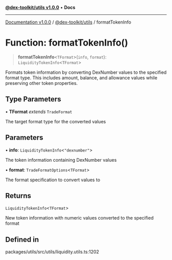 [**@dex-toolkit/utils v1.0.0**](../README.md) • **Docs**

***

[Documentation v1.0.0](../../../packages.md) / [@dex-toolkit/utils](../README.md) / formatTokenInfo

# Function: formatTokenInfo()

> **formatTokenInfo**\<`TFormat`\>(`info`, `format`): `LiquidityTokenInfo`\<`TFormat`\>

Formats token information by converting DexNumber values to the specified format type.
This includes amount, balance, and allowance values while preserving other token properties.

## Type Parameters

• **TFormat** *extends* `TradeFormat`

The target format type for the converted values

## Parameters

• **info**: `LiquidityTokenInfo`\<`"dexnumber"`\>

The token information containing DexNumber values

• **format**: `TradeFormatOptions`\<`TFormat`\>

The format specification to convert values to

## Returns

`LiquidityTokenInfo`\<`TFormat`\>

New token information with numeric values converted to the specified format

## Defined in

packages/utils/src/utils/liquidity.utils.ts:1202
